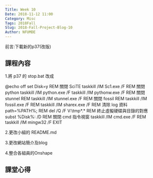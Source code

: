 ```yaml
---
Title: Week 10
Date: 2018-11-12 11:00
Category: Misc
Tags: 2018Fall
Slug: 2018-Fall-Project-Blog-10
Author: NFUMDE
---
```


前言:下載新的p37(改版)

<!-- PELICAN_END_SUMMARY -->

課程內容
----

1.將 p37 的 stop.bat 改成

@echo off
set Disk=y
REM 關閉 SciTE
taskkill /IM Sc1.exe /F
REM 關閉 python
taskkill /IM python.exe /F
taskkill /IM pythonw.exe /F
REM 關閉 stunnel
REM taskkill /IM stunnel.exe /F
REM 關閉 fossil
REM taskkill /IM fossil.exe /F
REM taskkill /IM sharex.exe /F
REM 清除 log 資料
path=%PATH%;
REM del /Q /F  V:\tmp\*.*
REM 終止虛擬硬碟與目錄的對應
subst %Disk%: /D
REM 關閉 cmd 指令視窗
taskkill /IM cmd.exe /F
REM taskkill /IM mingw32 /F
EXIT

2.更改小組的  README.md

3.更改網站簡介及blog

4.整合各組員的Onshape


課堂心得
----





